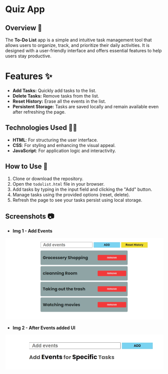 # Quiz App

## Overview 📝

The **To-Do List** app is a simple and intuitive task management tool that allows users to organize, track, and prioritize their daily activities. It is designed with a user-friendly interface and offers essential features to help users stay productive.

# Features ✨
- **Add Tasks:** Quickly add tasks to the list.
- **Delete Tasks:** Remove tasks from the list.
- **Reset History:** Erase all the events in the list.
- **Persistent Storage:** Tasks are saved locally and remain available even after refreshing the page.

## Technologies Used 👩‍💻 
- **HTML**: For structuring the user interface.
- **CSS**: For styling and enhancing the visual appeal.
- **JavaScript**: For application logic and interactivity.


## How to Use 📒
1. Clone or download the repository.
2. Open the `todolist.html` file in your browser.
3. Add tasks by typing in the input field and clicking the "Add" button.
4. Manage tasks using the provided options (reset, delete).
5. Refresh the page to see your tasks persist using local storage.

## Screenshots 📷

- **Img 1 - Add Events**

![choose difficulty](https://github.com/Rubin737/Todolist/blob/master/screenshort/img1.jpeg?raw=true)

- **Img 2 - After Events added UI**

![game page](https://github.com/Rubin737/Todolist/blob/master/screenshort/img2.jpeg?raw=true)






